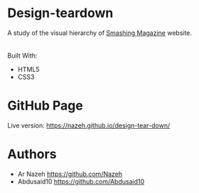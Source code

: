 # Design-teardown

A study of the visual hierarchy of [Smashing Magazine](https://www.smashingmagazine.com/) website.<br>
<br><br>
Built With:
* HTML5
* CSS3

# GitHub Page
Live version: https://nazeh.github.io/design-tear-down/

# Authors
* Ar Nazeh https://github.com/Nazeh
* Abdusaid10 https://github.com/Abdusaid10